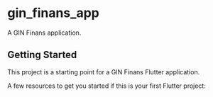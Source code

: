 # gin_finans_app

A GIN Finans application.

## Getting Started

This project is a starting point for a GIN Finans Flutter application.

A few resources to get you started if this is your first Flutter project:

